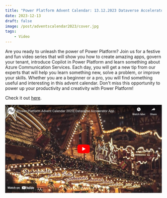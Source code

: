```yaml
---
title: "Power Platform Advent Calendar: 13.12.2023 Dataverse Accelerator App"
date: 2023-12-13
draft: false
image: /post/adventscalendar2023/cover.jpg
tags:
    - Video
---
```


Are you ready to unleash the power of Power Platform? Join us for a festive and fun video series that will show you how to create amazing apps, govern your tenant, introduce Copilot in Power Platform and learn something about Azure Communication Services. Each day, you will get a new tip from our experts that will help you learn something new, solve a problem, or improve your skills. Whether you are a beginner or a pro, you will find something useful and interesting in this advent calendar. Don't miss this opportunity to power up your productivity and creativity with Power Platform!

Check it out [here](https://youtu.be/7ODRnzI6sGY).

[![](video.jpg)](https://youtu.be/7ODRnzI6sGY)
